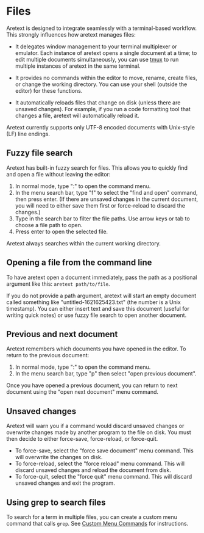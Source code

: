 Files
=====

Aretext is designed to integrate seamlessly with a terminal-based workflow. This strongly influences how aretext manages files:

-	It delegates window management to your terminal multiplexer or emulator. Each instance of aretext opens a single document at a time; to edit multiple documents simultaneously, you can use [tmux](https://wiki.archlinux.org/title/Tmux) to run multiple instances of aretext in the same terminal.

-	It provides no commands within the editor to move, rename, create files, or change the working directory. You can use your shell (outside the editor) for these functions.

-	It automatically reloads files that change on disk (unless there are unsaved changes). For example, if you run a code formatting tool that changes a file, aretext will automatically reload it.

Aretext currently supports only UTF-8 encoded documents with Unix-style (LF) line endings.

Fuzzy file search
-----------------

Aretext has built-in fuzzy search for files. This allows you to quickly find and open a file without leaving the editor:

1.	In normal mode, type ":" to open the command menu.
2.	In the menu search bar, type "f" to select the "find and open" command, then press enter. (If there are unsaved changes in the current document, you will need to either save them first or force-reload to discard the changes.)
3.	Type in the search bar to filter the file paths. Use arrow keys or tab to choose a file path to open.
4.	Press enter to open the selected file.

Aretext always searches within the current working directory.

Opening a file from the command line
------------------------------------

To have aretext open a document immediately, pass the path as a positional argument like this: `aretext path/to/file`.

If you do not provide a path argument, aretext will start an empty document called something like "untitled-1621625423.txt" (the number is a Unix timestamp). You can either insert text and save this document (useful for writing quick notes) or use fuzzy file search to open another document.

Previous and next document
--------------------------

Aretext remembers which documents you have opened in the editor. To return to the previous document:

1.	In normal mode, type ":" to open the command menu.
2.	In the menu search bar, type "p" then select "open previous document".

Once you have opened a previous document, you can return to next document using the "open next document" menu command.

Unsaved changes
---------------

Aretext will warn you if a command would discard unsaved changes or overwrite changes made by another program to the file on disk. You must then decide to either force-save, force-reload, or force-quit.

-	To force-save, select the "force save document" menu command. This will overwrite the changes on disk.
-	To force-reload, select the "force reload" menu command. This will discard unsaved changes and reload the document from disk.
-	To force-quit, select the "force quit" menu command. This will discard unsaved changes and exit the program.

Using grep to search files
--------------------------

To search for a term in multiple files, you can create a custom menu command that calls `grep`. See [Custom Menu Commands](custom-menu-commands.md) for instructions.

